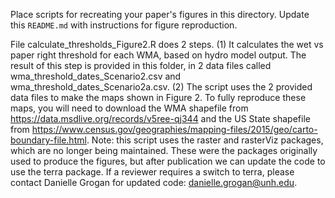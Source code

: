 Place scripts for recreating your paper's figures in this directory. Update this `README.md` with instructions for figure reproduction.

File calculate_thresholds_Figure2.R does 2 steps. (1) It calculates the wet vs paper right threshold for each WMA, based on hydro model output. The result of this step is provided in this folder, in 2 data files called wma_threshold_dates_Scenario2.csv and wma_threshold_dates_Scenario2a.csv. (2) The script uses the 2 provided data files to make the maps shown in Figure 2.  To fully reproduce these maps, you will need to download the WMA shapefile from https://data.msdlive.org/records/v5ree-qj344 and the US State shapefile from https://www.census.gov/geographies/mapping-files/2015/geo/carto-boundary-file.html.  Note: this script uses the raster and rasterViz packages, which are no longer being maintained.  These were the packages originally used to produce the figures, but after publication we can update the code to use the terra package. If a reviewer requires a switch to terra, please contact Danielle Grogan for updated code: danielle.grogan@unh.edu. 
